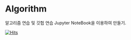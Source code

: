 # Algorithm
알고리즘 연습 및 깃헙 연습
Jupyter NoteBook을 이용하여 만들기.


[![Hits](https://hits.seeyoufarm.com/api/count/incr/badge.svg?url=https%3A%2F%2Fgithub.com%2Fcss9596&count_bg=%2379C83D&title_bg=%234194BC&icon=java.svg&icon_color=%23FBF7F7&title=ChoiSungSik+Hit&edge_flat=true)](https://hits.seeyoufarm.com)
